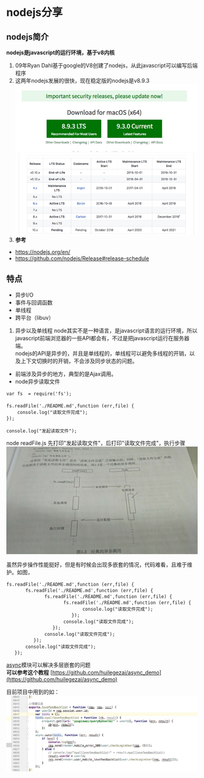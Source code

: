 # nodejs分享
 ## nodejs简介
 **nodejs是javascript的运行环境，基于v8内核**
 1. 09年Ryan Dahl基于google的V8创建了nodejs，从此javascript可以编写后端程序
 2. 这两年nodejs发展的很快，现在稳定版的nodejs是v8.9.3
  ![image](https://github.com/huilegezai/node_share/blob/master/images/WechatIMG44.jpeg)
  ![image](https://github.com/huilegezai/node_share/blob/master/images/WechatIMG45.jpeg)
 3. **参考**
 - https://nodejs.org/en/
 - https://github.com/nodejs/Release#release-schedule
 
 ## 特点
 - 异步I/O
 - 事件与回调函数
 - 单线程
 - 跨平台（libuv）
 1. 异步以及单线程
  node其实不是一种语言，是javascript语言的运行环境，所以javascript前端浏览器的一些API都会有，不过是把javascript运行在服务器端。  
  nodejs的API是异步的，并且是单线程的，单线程可以避免多线程的开销，以及上下文切换时的开销，不会涉及同步状态的问题。
  - 前端涉及异步的地方，典型的是Ajax调用。
  - node异步读取文件
   ```
   var fs  = require('fs');
   
   fs.readFile('./README.md',function (err,file) {
       console.log("读取文件完成");
   });
   
   console.log("发起读取文件");
   ```
   
node readFile.js 先打印"发起读取文件"，后打印"读取文件完成"，执行步骤
    ![image](https://github.com/huilegezai/node_share/blob/master/images/WechatIMG46.jpeg)
    
虽然异步操作性能挺好，但是有时候会出现多嵌套的情况，代码难看，且难于维护。如图，
 ```
 fs.readFile('./README.md',function (err,file) {
        fs.readFile('./README.md',function (err,file) {
               fs.readFile('./README.md',function (err,file) {
                      fs.readFile('./README.md',function (err,file) {
                             console.log("读取文件完成");
                         });
                      console.log("读取文件完成");
                  });
               console.log("读取文件完成");
           });
        console.log("读取文件完成");
    });
 ```
[async](https://github.com/caolan/async)模块可以解决多层嵌套的问题  
**可以参考这个教程**
[https://github.com/huilegezai/async_demo](https://github.com/huilegezai/async_demo)

目前项目中用到的如：
       ![image](https://github.com/huilegezai/node_share/blob/master/images/WechatIMG47.jpeg)


